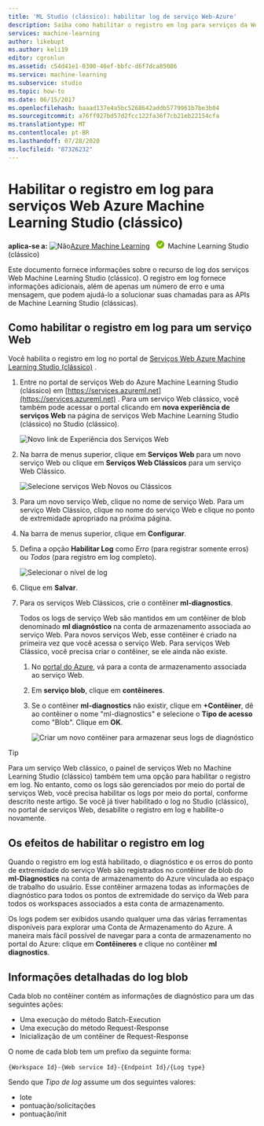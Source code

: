 ```yaml
---
title: 'ML Studio (clássico): habilitar log de serviço Web-Azure'
description: Saiba como habilitar o registro em log para serviços da Web Machine Learning Studio (clássico). O registro em log fornece informações adicionais para ajudar a solucionar problemas com as APIs.
services: machine-learning
author: likebupt
ms.author: keli19
editor: cgronlun
ms.assetid: c54d41e1-0300-46ef-bbfc-d6f7dca85086
ms.service: machine-learning
ms.subservice: studio
ms.topic: how-to
ms.date: 06/15/2017
ms.openlocfilehash: baaad137e4a5bc5268642addb5779961b7be3b04
ms.sourcegitcommit: a76ff927bd57d2fcc122fa36f7cb21eb22154cfa
ms.translationtype: MT
ms.contentlocale: pt-BR
ms.lasthandoff: 07/28/2020
ms.locfileid: "87326232"
---
```

# <a name="enable-logging-for-azure-machine-learning-studio-classic-web-services"></a>Habilitar o registro em log para serviços Web Azure Machine Learning Studio (clássico)

**aplica-se a:** ![ Não](../../../includes/media/aml-applies-to-skus/no.png)[Azure Machine Learning](../overview-what-is-azure-ml.md) ![ Sim ](../../../includes/media/aml-applies-to-skus/yes.png) Machine Learning Studio (clássico) 


Este documento fornece informações sobre o recurso de log dos serviços Web Machine Learning Studio (clássico). O registro em log fornece informações adicionais, além de apenas um número de erro e uma mensagem, que podem ajudá-lo a solucionar suas chamadas para as APIs de Machine Learning Studio (clássicas).  

## <a name="how-to-enable-logging-for-a-web-service"></a>Como habilitar o registro em log para um serviço Web

Você habilita o registro em log no portal de [Serviços Web Azure Machine Learning Studio (clássico)](https://services.azureml.net) . 

1. Entre no portal de serviços Web do Azure Machine Learning Studio (clássico) em [https://services.azureml.net](https://services.azureml.net) . Para um serviço Web clássico, você também pode acessar o portal clicando em **nova experiência de serviços Web** na página de serviços Web Machine Learning Studio (clássico) no Studio (clássico).

   ![Novo link de Experiência dos Serviços Web](./media/web-services-logging/new-web-services-experience-link.png)

2. Na barra de menus superior, clique em **Serviços Web** para um novo serviço Web ou clique em **Serviços Web Clássicos** para um serviço Web Clássico.

   ![Selecione serviços Web Novos ou Clássicos](./media/web-services-logging/select-web-service.png)

3. Para um novo serviço Web, clique no nome de serviço Web. Para um serviço Web Clássico, clique no nome do serviço Web e clique no ponto de extremidade apropriado na próxima página.

4. Na barra de menus superior, clique em **Configurar**.

5. Defina a opção **Habilitar Log** como *Erro* (para registrar somente erros) ou *Todos* (para registro em log completo).

   ![Selecionar o nível de log](./media/web-services-logging/enable-logging.png)

6. Clique em **Salvar**.

7. Para os serviços Web Clássicos, crie o contêiner **ml-diagnostics**.

   Todos os logs de serviço Web são mantidos em um contêiner de blob denominado **ml diagnóstico** na conta de armazenamento associada ao serviço Web. Para novos serviços Web, esse contêiner é criado na primeira vez que você acessa o serviço Web. Para serviços Web Clássico, você precisa criar o contêiner, se ele ainda não existe. 

   1. No [portal do Azure](https://portal.azure.com), vá para a conta de armazenamento associada ao serviço Web.

   2. Em **serviço blob**, clique em **contêineres**.

   3. Se o contêiner **ml-diagnostics** não existir, clique em **+Contêiner**, dê ao contêiner o nome "ml-diagnostics" e selecione o **Tipo de acesso** como "Blob". Clique em **OK**.

      ![Criar um novo contêiner para armazenar seus logs de diagnóstico](./media/web-services-logging/create-ml-diagnostics-container.png)

> [!TIP]
>
> Para um serviço Web clássico, o painel de serviços Web no Machine Learning Studio (clássico) também tem uma opção para habilitar o registro em log. No entanto, como os logs são gerenciados por meio do portal de serviços Web, você precisa habilitar os logs por meio do portal, conforme descrito neste artigo. Se você já tiver habilitado o log no Studio (clássico), no portal de serviços Web, desabilite o registro em log e habilite-o novamente.


## <a name="the-effects-of-enabling-logging"></a>Os efeitos de habilitar o registro em log
Quando o registro em log está habilitado, o diagnóstico e os erros do ponto de extremidade do serviço Web são registrados no contêiner de blob do **ml-Diagnostics** na conta de armazenamento do Azure vinculada ao espaço de trabalho do usuário. Esse contêiner armazena todas as informações de diagnóstico para todos os pontos de extremidade do serviço da Web para todos os workspaces associados a esta conta de armazenamento.

Os logs podem ser exibidos usando qualquer uma das várias ferramentas disponíveis para explorar uma Conta de Armazenamento do Azure. A maneira mais fácil possível de navegar para a conta de armazenamento no portal do Azure: clique em **Contêineres** e clique no contêiner **ml diagnostics**.  

## <a name="log-blob-detail-information"></a>Informações detalhadas do log blob
Cada blob no contêiner contém as informações de diagnóstico para um das seguintes ações:

* Uma execução do método Batch-Execution  
* Uma execução do método Request-Response  
* Inicialização de um contêiner de Request-Response

O nome de cada blob tem um prefixo da seguinte forma: 


`{Workspace Id}-{Web service Id}-{Endpoint Id}/{Log type}`


Sendo que _Tipo de log_ assume um dos seguintes valores:  

* lote  
* pontuação/solicitações  
* pontuação/init  

